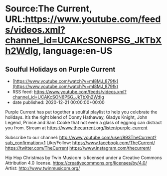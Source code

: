 # Source:The Current, URL:https://www.youtube.com/feeds/videos.xml?channel_id=UCAKcSON6PSG_JkTbXh2WdIg, language:en-US

## Soulful Holidays on Purple Current
 - [https://www.youtube.com/watch?v=mI8MJ_879fk](https://www.youtube.com/watch?v=mI8MJ_879fk)
 - RSS feed: https://www.youtube.com/feeds/videos.xml?channel_id=UCAKcSON6PSG_JkTbXh2WdIg
 - date published: 2020-12-21 00:00:00+00:00

Purple Current has put together a soulful playlist to help you celebrate the holidays. It’s the right blend of Donny Hathaway, Gladys Knight, John Legend, Prince and Sam Cooke that not even a glass of eggnog can distract you from. Stream at https://www.thecurrent.org/listen/purple-current

Subscribe to our channel:
http://www.youtube.com/user/893TheCurrent?sub_confirmation=1
Like/Follow:
https://www.facebook.com/TheCurrent/
https://twitter.com/TheCurrent
https://www.instagram.com/thecurrent/


Hip Hop Christmas by Twin Musicom is licensed under a Creative Commons Attribution 4.0 license. https://creativecommons.org/licenses/by/4.0/
Artist: http://www.twinmusicom.org/

